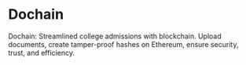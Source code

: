 # Dochain
Dochain: Streamlined college admissions with blockchain. Upload documents, create tamper-proof hashes on Ethereum, ensure security, trust, and efficiency.
